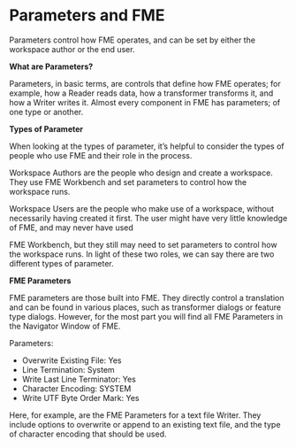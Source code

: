 # Parameters and FME

Parameters control how FME operates, and can be set by either the workspace author or the end user.

**What are Parameters?**

Parameters, in basic terms, are controls that define how FME operates; for example, how a
Reader reads data, how a transformer transforms it, and how a Writer writes it.
Almost every component in FME has parameters; of one type or another.

**Types of Parameter**

When looking at the types of parameter, it’s helpful to consider the types of people who use FME and their role in the process.

Workspace Authors are the people who design and create a workspace. They use FME
Workbench and set parameters to control how the workspace runs.

Workspace Users are the people who make use of a workspace, without necessarily having created it first. The user might have very little knowledge of FME, and may never have used

FME Workbench, but they still may need to set parameters to control how the workspace runs.
In light of these two roles, we can say there are two different types of parameter.

**FME Parameters**

FME parameters are those built into FME. They directly control a translation and can be found in various places, such as transformer dialogs or feature type dialogs. However, for the most part you will find all FME Parameters in the Navigator Window of FME.

Parameters:
- Overwrite Existing File: Yes
- Line Termination: System
- Write Last Line Terminator: Yes
- Character Encoding: SYSTEM
- Write UTF Byte Order Mark: Yes

Here, for example, are the FME Parameters for a text file Writer. They include options to overwrite or append to an existing text file, and the type of character encoding that should be
used.